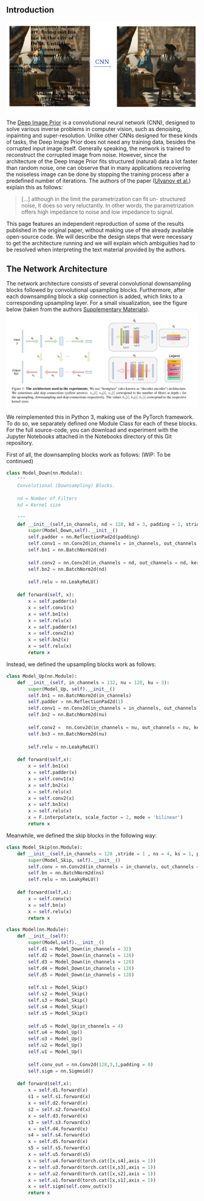 ## Introduction

![](imagepriortitle.png)

The [Deep Image Prior](https://en.wikipedia.org/wiki/Deep_Image_Prior) is a convolutional neural network (CNN), designed to solve
various inverse problems in computer vision, such as denoising, inpainting and super-resolution. Unlike other CNNs designed for these kinds of tasks, the Deep Image Prior does not need any training data, besides the corrupted input image itself. Generally speaking, the network is trained to reconstruct the corrupted image from noise. However, since the architecture of the Deep Image Prior fits structured (natural) data a lot faster than random noise, one can observe that in many applications recovering the noiseless image can be done by stopping the training process after a predefined number of iterations. The authors of the paper ([Ulyanov et al.](https://arxiv.org/abs/1711.10925)) explain this as follows:

> [...] although in the limit the parametrization can fit un-
structured noise, it does so very reluctantly. In other words,
the parametrization offers high impedance to noise and low
impedance to signal.

This page features an independent reproduction of some of the results published in the original paper, without making use of the already available open-source code. We will describe the design steps that were necessary to get the architecture running and we will explain which ambiguities had to be resolved when interpreting the text material provided by the authors.

## The Network Architecture
The network architecture consists of several convolutional downsampling blocks followed by convolutional upsampling blocks. Furthermore, after each downsampling block a skip connection is added, which links to a corresponding upsampling layer. For a small visualization, see the figure below (taken from the authors [Supplementary Materials](https://box.skoltech.ru/index.php/s/ib52BOoV58ztuPM#pdfviewer)).
![](Data/Visualization/architecture.png)

We reimplemented this in Python 3, making use of the PyTorch framework. To do so, we separately defined one Module Class for each of these blocks. For the full source-code, you can download and experiment with the Jupyter Notebooks attached in the Notebooks directory of this Git repository.

First of all, the downsampling blocks work as follows: (WIP: To be continued)

```python
class Model_Down(nn.Module):
    """
    Convolutional (Downsampling) Blocks.

    nd = Number of Filters
    kd = Kernel size

    """
    def __init__(self,in_channels, nd = 128, kd = 3, padding = 1, stride = 2):
        super(Model_Down,self).__init__()
        self.padder = nn.ReflectionPad2d(padding)
        self.conv1 = nn.Conv2d(in_channels = in_channels, out_channels = nd, kernel_size = kd, stride = stride)
        self.bn1 = nn.BatchNorm2d(nd)

        self.conv2 = nn.Conv2d(in_channels = nd, out_channels = nd, kernel_size = kd, stride = 1)
        self.bn2 = nn.BatchNorm2d(nd)

        self.relu = nn.LeakyReLU()

    def forward(self, x):
        x = self.padder(x)
        x = self.conv1(x)
        x = self.bn1(x)
        x = self.relu(x)
        x = self.padder(x)
        x = self.conv2(x)
        x = self.bn2(x)
        x = self.relu(x)
        return x

```

Instead, we defined the upsampling blocks work as follows:
```python
class Model_Up(nn.Module):
    def __init__(self, in_channels = 132, nu = 128, ku = 3):
        super(Model_Up, self).__init__()
        self.bn1 = nn.BatchNorm2d(in_channels)
        self.padder = nn.ReflectionPad2d(1)
        self.conv1 = nn.Conv2d(in_channels = in_channels, out_channels = nu, kernel_size = ku, stride = 1, padding = 0)
        self.bn2 = nn.BatchNorm2d(nu)

        self.conv2 =  nn.Conv2d(in_channels = nu, out_channels = nu, kernel_size = 1, stride = 1, padding = 0)
        self.bn3 = nn.BatchNorm2d(nu)

        self.relu = nn.LeakyReLU()

    def forward(self,x):
        x = self.bn1(x)
        x = self.padder(x)
        x = self.conv1(x)
        x = self.bn2(x)
        x = self.relu(x)
        x = self.conv2(x)
        x = self.bn3(x)
        x = self.relu(x)
        x = F.interpolate(x, scale_factor = 2, mode = 'bilinear')
        return x

```

Meanwhile, we defined the skip blocks in the following way:
```python
class Model_Skip(nn.Module):
    def __init__(self,in_channels = 128 ,stride = 1 , ns = 4, ks = 1, padding = 0):
        super(Model_Skip, self).__init__()
        self.conv = nn.Conv2d(in_channels = in_channels, out_channels = ns, kernel_size = ks, stride = stride, padding = padding)
        self.bn = nn.BatchNorm2d(ns)
        self.relu = nn.LeakyReLU()

    def forward(self,x):
        x = self.conv(x)
        x = self.bn(x)
        x = self.relu(x)
        return x
```

```python
class Model(nn.Module):
    def __init__(self):
        super(Model,self).__init__()
        self.d1 = Model_Down(in_channels = 32)
        self.d2 = Model_Down(in_channels = 128)
        self.d3 = Model_Down(in_channels = 128)
        self.d4 = Model_Down(in_channels = 128)
        self.d5 = Model_Down(in_channels = 128)

        self.s1 = Model_Skip()
        self.s2 = Model_Skip()
        self.s3 = Model_Skip()
        self.s4 = Model_Skip()
        self.s5 = Model_Skip()

        self.u5 = Model_Up(in_channels = 4)
        self.u4 = Model_Up()
        self.u3 = Model_Up()
        self.u2 = Model_Up()
        self.u1 = Model_Up()

        self.conv_out = nn.Conv2d(128,3,1,padding = 0)
        self.sigm = nn.Sigmoid()

    def forward(self,x):
        x = self.d1.forward(x)
        s1 = self.s1.forward(x)
        x = self.d2.forward(x)
        s2 = self.s2.forward(x)
        x = self.d3.forward(x)
        s3 = self.s3.forward(x)
        x = self.d4.forward(x)
        s4 = self.s4.forward(x)
        x = self.d5.forward(x)
        s5 = self.s5.forward(x)
        x = self.u5.forward(s5)
        x = self.u4.forward(torch.cat([x,s4],axis = 1))
        x = self.u3.forward(torch.cat([x,s3],axis = 1))
        x = self.u2.forward(torch.cat([x,s2],axis = 1))
        x = self.u1.forward(torch.cat([x,s1],axis = 1))
        x = self.sigm(self.conv_out(x))
        return x
```